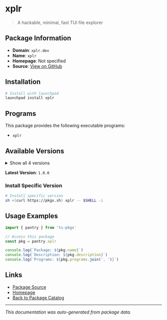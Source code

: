 # xplr

> A hackable, minimal, fast TUI file explorer

## Package Information

- **Domain**: `xplr.dev`
- **Name**: `xplr`
- **Homepage**: Not specified
- **Source**: [View on GitHub](https://github.com/pkgxdev/pantry/tree/main/projects/xplr.dev/package.yml)

## Installation

```bash
# Install with launchpad
launchpad install xplr
```

## Programs

This package provides the following executable programs:

- `xplr`

## Available Versions

<details>
<summary>Show all 4 versions</summary>

- `1.0.0`, `0.21.10`, `0.21.9`, `0.21.8`

</details>

**Latest Version**: `1.0.0`

### Install Specific Version

```bash
# Install specific version
sh <(curl https://pkgx.sh) xplr -- $SHELL -i
```

## Usage Examples

```typescript
import { pantry } from 'ts-pkgx'

// Access this package
const pkg = pantry.xplr

console.log(`Package: ${pkg.name}`)
console.log(`Description: ${pkg.description}`)
console.log(`Programs: ${pkg.programs.join(', ')}`)
```

## Links

- [Package Source](https://github.com/pkgxdev/pantry/tree/main/projects/xplr.dev/package.yml)
- [Homepage](#)
- [Back to Package Catalog](../package-catalog.md)

---

*This documentation was auto-generated from package data.*
